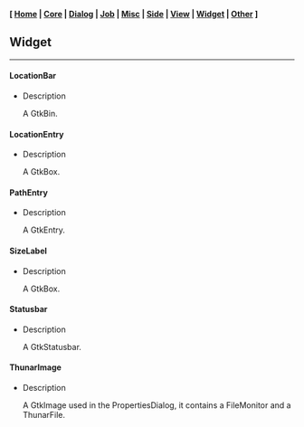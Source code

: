 **[ [Home](00-Home.html) | [Core](01-Core.html) | [Dialog](02-Dialog.html) | [Job](03-Job.html) | [Misc](05-Misc.html) | [Side](06-Side.html) | [View](07-View.html) | [Widget](08-Widget.html) | [Other](99-Other.html) ]**

## Widget

---

#### LocationBar

* Description
    
    A GtkBin.


#### LocationEntry

* Description

    A GtkBox.


#### PathEntry

* Description
    
    A GtkEntry.


#### SizeLabel

* Description
    
    A GtkBox.
    

#### Statusbar

* Description
    
    A GtkStatusbar.


#### ThunarImage

* Description
    
    A GtkImage used in the PropertiesDialog, it contains a FileMonitor and a ThunarFile.


